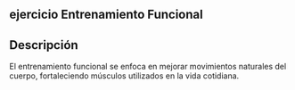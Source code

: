 ## ejercicio Entrenamiento Funcional

## Descripción
El entrenamiento funcional se enfoca en mejorar movimientos naturales del cuerpo, fortaleciendo músculos utilizados en la vida cotidiana.
